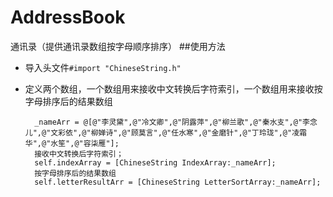 # AddressBook
通讯录（提供通讯录数组按字母顺序排序）
##使用方法
* 导入头文件`#import "ChineseString.h"` 
* 定义两个数组，一个数组用来接收中文转换后字符索引，一个数组用来接收按字母排序后的结果数组
    
		_nameArr = @[@"李灵黛",@"冷文卿",@"阴露萍",@"柳兰歌",@"秦水支",@"李念儿",@"文彩依",@"柳婵诗",@"顾莫言",@"任水寒",@"金磨针",@"丁玲珑",@"凌霜华",@"水笙",@"容柒雁"];
		接收中文转换后字符索引；
   		self.indexArray = [ChineseString IndexArray:_nameArr];
   		按字母排序后的结果数组
   		self.letterResultArr = [ChineseString LetterSortArray:_nameArr];
    
 